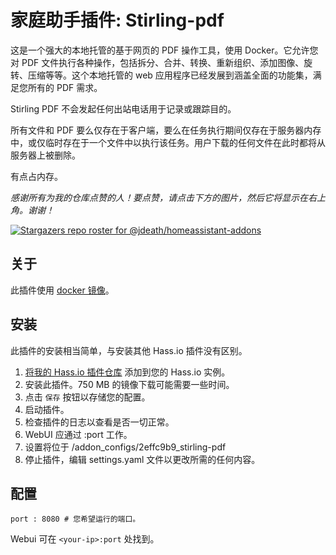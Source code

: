 # 家庭助手插件: Stirling-pdf

这是一个强大的本地托管的基于网页的 PDF 操作工具，使用 Docker。它允许您对 PDF 文件执行各种操作，包括拆分、合并、转换、重新组织、添加图像、旋转、压缩等等。这个本地托管的 web 应用程序已经发展到涵盖全面的功能集，满足您所有的 PDF 需求。

Stirling PDF 不会发起任何出站电话用于记录或跟踪目的。

所有文件和 PDF 要么仅存在于客户端，要么在任务执行期间仅存在于服务器内存中，或仅临时存在于一个文件中以执行该任务。用户下载的任何文件在此时都将从服务器上被删除。

有点占内存。

_感谢所有为我的仓库点赞的人！要点赞，请点击下方的图片，然后它将显示在右上角。谢谢！_

[![Stargazers repo roster for @jdeath/homeassistant-addons](https://reporoster.com/stars/jdeath/homeassistant-addons)](https://github.com/jdeath/homeassistant-addons/stargazers)

## 关于

此插件使用 [docker 镜像](https://github.com/Stirling-Tools/Stirling-PDF)。

## 安装

此插件的安装相当简单，与安装其他 Hass.io 插件没有区别。

1. [将我的 Hass.io 插件仓库][repository] 添加到您的 Hass.io 实例。
1. 安装此插件。750 MB 的镜像下载可能需要一些时间。
1. 点击 `保存` 按钮以存储您的配置。
1. 启动插件。
1. 检查插件的日志以查看是否一切正常。
1. WebUI 应通过 <your-ip>:port 工作。
1. 设置将位于 /addon_configs/2effc9b9_stirling-pdf
1. 停止插件，编辑 settings.yaml 文件以更改所需的任何内容。

## 配置

```
port : 8080 # 您希望运行的端口。
```

Webui 可在 `<your-ip>:port` 处找到。

[repository]: https://github.com/jdeath/homeassistant-addons